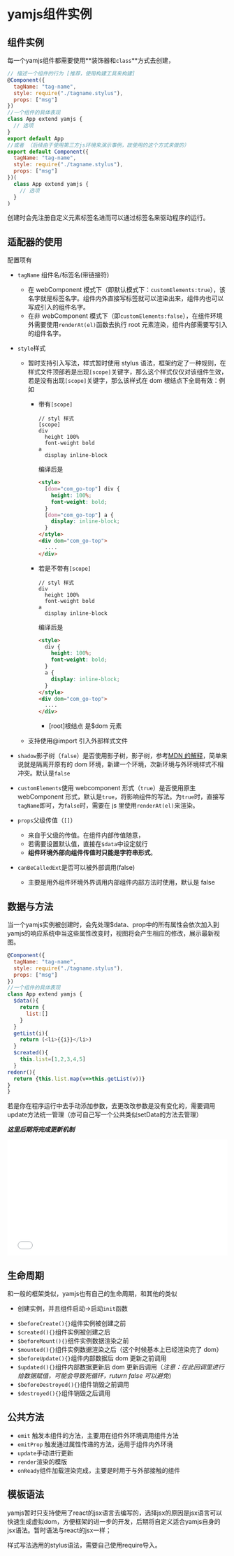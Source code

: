 # yamjs组件实例

## 组件实例

每一个yamjs组件都需要使用**装饰器和`class`**方式去创建，

```js
// 描述一个组件的行为 [推荐，使用构建工具来构建] 
@Component({
  tagName: "tag-name",
  style: require("./tagname.stylus"),
  props: ["msg"]
})
//一个组件的具体表现
class App extend yamjs {
  // 选项
}
export default App
//或者 （后续由于使用第三方js环境来演示事例，故使用的这个方式来做的）
export default Component({
  tagName: "tag-name",
  style: require("./tagname.stylus"),
  props: ["msg"]
})(
  class App extend yamjs {
    // 选项
  }
)
```

创建时会先注册自定义元素标签名进而可以通过标签名来驱动程序的运行。

## 适配器的使用

配置项有

- `tagName` 组件名/标签名(带链接符)

  - 在 webComponent 模式下（即默认模式下：`customElements:true`），该名字就是标签名字。组件内外直接写标签就可以渲染出来，组件内也可以写成引入的组件名字。
  - 在非 webComponent 模式下（即`customElements:false`），在组件环境外需要使用`renderAt(el)`函数去执行 root 元素渲染，组件内部需要写引入的组件名字。

- `style`样式

  - 暂时支持引入写法，样式暂时使用 stylus 语法，框架约定了一种规则，在样式文件顶部若是出现`[scope]`关键字，那么这个样式仅仅对该组件生效，若是没有出现`[scope]`关键字，那么该样式在 dom 根结点下全局有效：例如

    - 带有`[scope]`

      ```stylus
      // styl 样式
      [scope]
      div
        height 100%
        font-weight bold
      a
        display inline-block
      ```

      编译后是

      ```html
      <style>
        [dom="com_go-top"] div {
          height: 100%;
          font-weight: bold;
        }
        [dom="com_go-top"] a {
          display: inline-block;
        }
      </style>
      <div dom="com_go-top">
        ....
      </div>
      ```

    - 若是不带有`[scope]`

      ```stylus
      // styl 样式
      div
        height 100%
        font-weight bold
      a
        display inline-block
      ```

      编译后是

      ```html
      <style>
        div {
          height: 100%;
          font-weight: bold;
        }
        a {
          display: inline-block;
        }
      </style>
      <div dom="com_go-top">
        ....
      </div>
      ```

      - [root]根结点 是\$dom 元素

  - 支持使用@import 引入外部样式文件

- `shadow`影子树（`false`）是否使用影子树，影子树，参考[MDN 的解释](https://developer.mozilla.org/zh-CN/docs/Web/HTML/Element/shadow)，简单来说就是隔离开原有的 dom 环境，新建一个环境，次新环境与外环境样式不相冲突。默认是`false`

- `customElements`使用 webcomponent 形式（`true`）是否使用原生 webComponent 形式，默认是`true`，将影响组件的写法。为`true`时，直接写`tagName`即可，为`false`时，需要在 js 里使用`renderAt(el)`来渲染。

- `props`父级传值（`[]`）

  - 来自于父级的传值。在组件内部传值随意，
  - 若需要设置默认值，直接在`$data`中设定就行
  - **组件环境外部向组件传值时只能是字符串形式**。

- `canBeCalledExt`是否可以被外部调用(false)

  - 主要是用外组件环境外界调用内部组件内部方法时使用，默认是 false

## 数据与方法

当一个yamjs实例被创建时，会先处理$data、prop中的所有属性会依次加入到yamjs的响应系统中当这些属性改变时，视图将会产生相应的修改，展示最新视图。

```js
@Component({
  tagName: "tag-name",
  style: require("./tagname.stylus"),
  props: ["msg"]
})
//一个组件的具体表现
class App extend yamjs {
  $data(){
    return {
      list:[]
    }
  }
  getList(i){
    return (<li>{{i}}</li>)
  }
  $created(){
    this.list=[1,2,3,4,5]
  }
redenr(){
  return {this.list.map(v=>this.getList(v))}
}
}
```

若是你在程序运行中去手动添加参数，去更改改参数是没有变化的，需要调用update方法统一管理（亦可自己写一个公共类似setData的方法去管理）

***这里后期将完成更新机制***

<iframe height="265" style="width: 100%;" scrolling="no" title="yamjs-demo-1" src="//codepen.io/xueliang/embed/eYOjxoY/?height=265&theme-id=0&default-tab=js,result" frameborder="no" allowtransparency="true" allowfullscreen="true">
  See the Pen <a href='https://codepen.io/xueliang/pen/eYOjxoY/'>yamjs-demo-1</a> by Xuxueliang
  (<a href='https://codepen.io/xueliang'>@xueliang</a>) on <a href='https://codepen.io'>CodePen</a>.
</iframe>



## 生命周期

和一般的框架类似，yamjs也有自己的生命周期，和其他的类似

* 创建实例，并且组件启动->启动`init`函数

- `$beforeCreate(){}`组件实例被创建之前
- `$created(){}`组件实例被创建之后
- `$beforeMount(){}`组件实例数据渲染之前
- `$mounted(){}`组件实例数据渲染之后（这个时候基本上已经渲染完了 dom）
- `$beforeUpdate(){}`组件内部数据后 dom 更新之前调用
- `$updated(){}`组件内部数据更新后 dom 更新后调用（*注意：在此回调里进行给数据赋值，可能会导致死循环，ruturn false 可以避免*)
- `$beforeDestroyed(){}`组件销毁之前调用
- `$destroyed(){}`组件销毁之后调用

## 公共方法

- `emit` 触发本组件的方法，主要用在组件外环境调用组件方法
- `emitProp` 触发通过属性传递的方法，适用于组件内外环境
- `update`手动进行更新
- `render`渲染的模版
- `onReady`组件加载渲染完成，主要是时用于与外部接触的组件

## 模板语法

yamjs暂时只支持使用了react的jsx语言去编写的，选择jsx的原因是jsx语言可以快速生成虚拟dom，方便框架的进一步的开发，后期将自定义适合yamjs自身的jsx语法。暂时语法与react的jsx一样；

样式写法选用的stylus语法，需要自己使用require导入。

